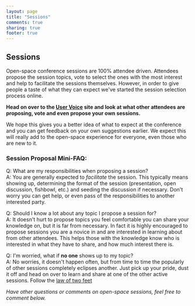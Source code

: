 ```yaml
---
layout: page
title: "Sessions"
comments: true
sharing: true
footer: true
---
```

## Sessions

Open-space conference sessions are 100% attendee driven. Attendees propose the
session topics, vote to select the ones with the most interest and help to
facilitate the sessions themselves. However, in order to give people a taste of
what they can expect we've started the session selection process online.

**Head on over to the [User Voice](http://polyglotconf.uservoice.com) site and
look at what other attendees are proposing, vote and even propose your own
sessions.**

We hope this gives you a better idea of what to expect at the conference and you
can get feedback on your own suggestions earlier. We expect this will really add
to the open-space experience for everyone, even those who are new to it.

### Session Proposal Mini-FAQ:

Q: What are my responsibilities when proposing a session?  
A: You are generally expected to *facilitate* the session. This typically means
showing up, determining the format of the session (presentation, open
discussion, fishbowl, etc.) and seeding the discussion if necessary. Don't
worry you can get help, or even pass of the responsibilities to another
interested party.

Q: Should I know a lot about any topic I propose a session for?  
A: It doesn't hurt to propose topics you feel comfortable you can share your
knowledge on, but it is far from necessary.  In fact it is highly encouraged to
propose sessions you are a novice in and are interested in learning about from
other attendees. This helps those with the knowledge know who is interested in
what they have to share, and how much interest there is.

Q: I'm worried, what if **no one** shows up to my topic?  
A: No worries, it doesn't happen often, but from time to time the popularly of
other sessions completely eclipses another. Just pick up your pride, dust it off
and head on over to learn and share at one of the other active sessions. Follow
the [law of two feet](http://www.youtube.com/watch?v=_HpjQY-KqA0)

*Have other questions or comments on open-space sessions, feel free to comment
below.*
